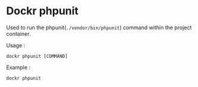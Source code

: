 # Dockr phpunit

Used to run the phpunit(`./vendor/bin/phpunit`) command within the project container.

Usage :

```
dockr phpunit [COMMAND]
```

Example :

```
dockr phpunit
```
